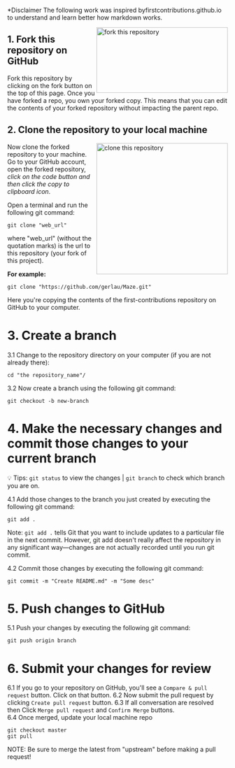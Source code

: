 *Disclaimer The following work was inspired byfirstcontributions.github.io to understand and learn better how markdown works.  

<img align="right" width="300" height="150" src="https://user-images.githubusercontent.com/48362970/93747425-4766ce80-fc29-11ea-86d4-1d2b8d411001.png" alt="fork this repository" />

## 1. Fork this repository on GitHub

Fork this repository by clicking on the fork button on the top of this page. 
Once you have forked a repo, you own your forked copy. This means that you can edit the contents of your forked repository without impacting the parent repo.

## 2. Clone the repository to your local machine

<img align="right" width="300" src="https://user-images.githubusercontent.com/48362970/93743747-2e5b1f00-fc23-11ea-9d90-8a286888296a.png" alt="clone this repository" />

Now clone the forked repository to your machine. Go to your GitHub account, open the forked repository, *click on the code button and then click the copy to clipboard icon*.

Open a terminal and run the following git command:
```
git clone "web_url"
```
where "web_url" (without the quotation marks) is the url to this repository (your fork of this project). 

**For example:**
```
git clone "https://github.com/gerlau/Maze.git"
```
Here you're copying the contents of the first-contributions repository on GitHub to your computer.

# 3. Create a branch 
3.1 Change to the repository directory on your computer (if you are not already there):
```
cd "the repository_name"/
```
3.2 Now create a branch using the following git command:
```
git checkout -b new-branch
```

# 4. Make the necessary changes and commit those changes to your current branch    
:bulb: Tips: `git status` to view the changes | `git branch` to check which branch you are on.

4.1 Add those changes to the branch you just created by executing the following git command:
```
git add .
```

Note: `git add .` tells Git that you want to include updates to a particular file in the next commit. However, git add doesn't really affect the repository in any significant way—changes are not actually recorded until you run git commit. 

4.2 Commit those changes by executing the following git command:
```
git commit -m "Create README.md" -m "Some desc"
```

# 5. Push changes to GitHub
5.1 Push your changes by executing the following git command:
```
git push origin branch
```

# 6. Submit your changes for review
6.1 If you go to your repository on GitHub, you'll see a `Compare & pull request` button. Click on that button.
6.2 Now submit the pull request by clicking `Create pull request` button.
6.3 If all conversation are resolved then Click `Merge pull request` and `Confirm Merge` buttons.   
6.4 Once merged, update your local machine repo  
```
git checkout master  
git pull
```

NOTE: Be sure to merge the latest from "upstream" before making a pull request!
